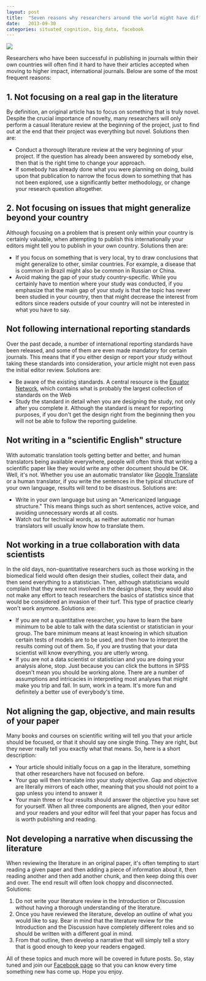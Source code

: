 ```yaml
---
layout: post
title:  "Seven reasons why researchers around the world might have difficulty when attempting to publish in high impact, international journals"
date:   2013-09-30
categories: situated_cognition, big_data, facebook
---
```


![](https://lh3.googleusercontent.com/-joKOP9Mu7Sw/UkLT_Zfc_II/AAAAAAAA4Ug/aAxdWZ-8kg8/w706-h353-no/fractal3.png)

<title>{{ page.title }}</title>


Researchers who have been successful in publishing in journals within their own countries will often find it hard to have their articles accepted when moving to higher impact, international journals. Below are some of the most frequent reasons:

## 1. Not focusing on a real gap in the literature

By definition, an original article has to focus on something that is truly novel. Despite the crucial importance of novelty, many researchers will only perform a casual literature review at the beginning of the project, just to find out at the end that their project was everything but novel. Solutions then are:

* Conduct a thorough literature review at the very beginning of your project. If the question has already been answered by somebody else, then that is the right time to change your approach.
* If somebody has already done what you were planning on doing, build upon that publication to narrow the focus down to something that has not been explored, use a significantly better methodology, or change your research question altogether.


## 2. Not focusing on issues that might generalize beyond your country

Although focusing on a problem that is present only within your country is certainly valuable, when attempting to publish this internationally your editors might tell you to publish in your own country. Solutions then are:

* If you focus on something that is very local, try to draw conclusions that might generalize to other, similar countries. For example, a disease that is common in Brazil might also be common in Russian or China.
* Avoid making the gap of your study country-specific. While you certainly have to mention where your study was conducted, if you emphasize that the main gap of your study is that the topic has never been studied in your country, then that might decrease the interest from editors since readers outside of your country will not be interested in what you have to say.


## Not following international reporting standards

Over the past decade, a number of international reporting standards have been released, and some of them are even made mandatory for certain journals. This means that if you either design or report your study without taking these standards into consideration, your article might not even pass the initial editor review. Solutions are:

* Be aware of the existing standards. A central resource is the [Equator Network](http://www.equator-network.org/), which contains what is probably the largest collection of standards on the Web
* Study the standard in detail when you are designing the study, not only after you complete it. Although the standard is meant for reporting purposes, if you don't get the design right from the beginning then you will not be able to follow the reporting guideline.


## Not writing in a "scientific English" structure

With automatic translation tools getting better and better, and human translators being available everywhere, people will often think that writing a scientific paper like they would write any other document should be OK. Well, it's not. Whether you use an automatic translator like [Google Translate](http://translate.google.com/) or a human translator, if you write the sentences in the typical structure of your own language, results will tend to be disastrous. Solutions are:

* Write in your own language but using an "Americanized language structure." This means things such as short sentences, active voice, and avoiding unnecessary words at all costs.
* Watch out for technical words, as neither automatic nor human translators will usually know how to translate them.


## Not working in a true collaboration with data scientists

In the old days, non-quantitative researchers such as those working in the biomedical field would often design their studies, collect their data, and then send everything to a statistician. Then, although statisticians would complain that they were not involved in the design phase, they would also not make any effort to teach researchers the basics of statistics since that would be considered an invasion of their turf. This type of practice clearly won't work anymore. Solutions are:

* If you are not a quantitative researcher, you have to learn the bare minimum to be able to talk with the data scientist or statistician in your group. The bare minimum means at least knowing in which situation certain tests of models are to be used, and then how to interpret the results coming out of them. So, if you are trusting that your data scientist will know everything, you are utterly wrong.
* If you are not a data scientist or statistician and you are doing your analysis alone, stop. Just because you can click the buttons in SPSS doesn't mean you should be working alone. There are a number of assumptions and intricacies in interpreting most analyses that might make you trip and fall. In sum, work in a team. It's more fun and definitely a better use of everybody's time.


## Not aligning the gap, objective, and main results of your paper

Many books and courses on scientific writing will tell you that your article should be focused, or that it should say one single thing. They are right, but they never really tell you exactly what that means. So, here is a short description:

* Your article should initially focus on a gap in the literature, something that other researchers have not focused on before.
* Your gap will then translate into your study objective. Gap and objective are literally mirrors of each other, meaning that you should not point to a gap unless you intend to answer it
* Your main three or four results should answer the objective you have set for yourself. When all three components are aligned, then your editor and your readers and your editor will feel that your paper has focus and is worth publishing and reading. 



## Not developing a narrative when discussing the literature

When reviewing the literature in an original paper, it's often tempting to start reading a given paper and then adding a piece of information about it, then reading another and then add another chunk, and then keep doing this over and over. The end result will often look choppy and disconnected. Solutions:

1. Do not write your literature review in the Introduction or Discussion without having a thorough understanding of the literature.
2. Once you have reviewed the literature, develop an outline of what you would like to say. Bear in mind that the literature review for the Introduction and the Discussion have completely different roles and so should be written with a different goal in mind.
3. From that outline, then develop a narrative that will simply tell a story that is good enough to keep your readers engaged.


All of these topics and much more will be covered in future posts. So, stay tuned and join our [Facebook page](https://www.facebook.com/groups/170343223157225/) so that you can know every time something new has come up. Hope you enjoy.